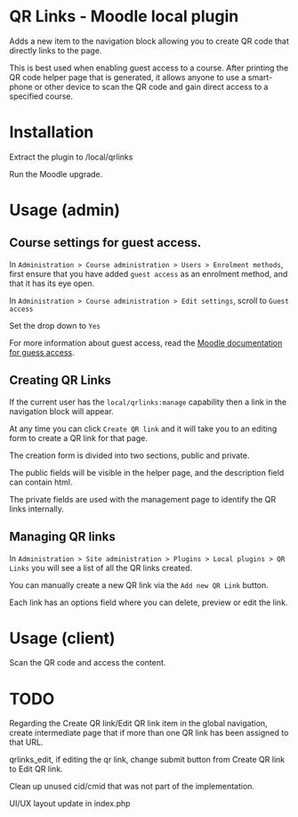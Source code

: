 QR Links - Moodle local plugin
========================

Adds a new item to the navigation block allowing you to create QR code that directly links to the page.

This is best used when enabling guest access to a course. After printing the QR code helper page that is generated, it allows anyone to use a smart-phone or other device to scan the QR code and gain direct access to a specified course.

# Installation

Extract the plugin to /local/qrlinks

Run the Moodle upgrade.

# Usage (admin)

## Course settings for guest access.
In `Administration > Course administration > Users > Enrolment methods`, first ensure that you have added `guest access` as an enrolment method, and that it has its eye open.

In `Administration > Course administration > Edit settings`, scroll to `Guest access`

Set the drop down to `Yes`

For more information about guest access, read the [Moodle documentation for guess access](https://docs.moodle.org/29/en/Guest_access).

## Creating QR Links

If the current user has the `local/qrlinks:manage` capability then a link in the navigation block will appear.

At any time you can click `Create QR link` and it will take you to an editing form to create a QR link for that page.

The creation form is divided into two sections, public and private.

The public fields will be visible in the helper page, and the description field can contain html.

The private fields are used with the management page to identify the QR links internally.

## Managing QR links
In `Administration > Site administration > Plugins > Local plugins > QR Links` you will see a list of all the QR links created.

You can manually create a new QR link via the `Add new QR Link` button.

Each link has an options field where you can delete, preview or edit the link.

# Usage (client)

Scan the QR code and access the content.
  
# TODO

Regarding the Create QR link/Edit QR link item in the global navigation, create intermediate page that if more than one QR link has been assigned to that URL.

qrlinks_edit, if editing the qr link, change submit button from Create QR link to Edit QR link.

Clean up unused cid/cmid that was not part of the implementation.

UI/UX layout update in index.php
